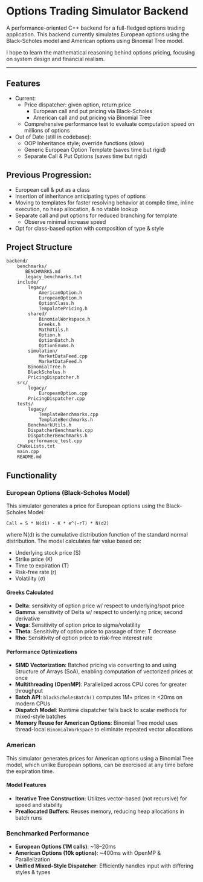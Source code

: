 # Options Trading Simulator Backend

A performance-oriented C++ backend for a full-fledged options trading application. This backend 
currently simulates European options using the Black-Scholes model and American options using 
Binomial Tree model.

I hope to learn the mathematical reasoning behind options pricing, focusing on system design and financial realism.

---

## Features
- Current:
  - Price dispatcher: given option, return price
    - European call and put pricing via Black-Scholes
    - American call and put pricing via Binomial Tree
  - Comprehensive performance test to evaluate computation speed on millions of options
- Out of Date (still in codebase):
  - OOP Inheritance style; override functions (slow)
  - Generic European Option Template (saves time but rigid)
  - Separate Call & Put Options (saves time but rigid)

## Previous Progression:
- European call & put as a class
- Insertion of inheritance anticipating types of options
- Moving to templates for faster resolving behavior at compile time, inline execution, no heap allocation, & no vtable lookup
- Separate call and put options for reduced branching for template
  - Observe minimal increase speed
- Opt for class-based option with composition of type & style

## Project Structure

```
backend/
    benchmarks/
       BENCHMARKS.md
       legacy_benchmarks.txt 
    include/
        legacy/
            AmericanOption.h
            EuropeanOption.h
            OptionClass.h
            TempalatePricing.h
        shared/
            BinomialWorkspace.h
            Greeks.h
            MathUtils.h
            Option.h
            OptionBatch.h
            OptionEnums.h
        simulation/
            MarketDataFeed.cpp
            MarketDataFeed.h
        BinomialTree.h
        BlackScholes.h
        PricingDispatcher.h
    src/
        legacy/
            EuropeanOption.cpp
        PricingDispatcher.cpp
    tests/
        legacy/
            TemplateBenchmarks.cpp
            TemplateBenchmarks.h
        BenchmarkUtils.h
        DispatcherBenchmarks.cpp
        DispatcherBenchmarks.h
        performance_test.cpp
    CMakeLists.txt
    main.cpp
    README.md
```

## Functionality

### European Options (Black-Scholes Model)
This simulator generates a price for European options using the Black-Scholes Model:
```
Call = S * N(d1) - K * e^(-rT) * N(d2)
```

where N(d) is the cumulative distribution function of the standard normal distribution.
The model calculates fair value based on:

- Underlying stock price (S)
- Strike price (K)
- Time to expiration (T)
- Risk-free rate (r)
- Volatility (σ)
#### Greeks Calculated
- **Delta**: sensitivity of option price w/ respect to underlying/spot price
- **Gamma**: sensitivity of Delta w/ respect to underlying price; second derivative
- **Vega**: Sensitivity of option price to sigma/volatility
- **Theta**: Sensitivity of option price to passage of time: T decrease
- **Rho**: Sensitivity of option price to risk-free interest rate

#### Performance Optimizations
- **SIMD Vectorization**: Batched pricing via converting to and using Structure of Arrays (SoA), enabling computation of vectorized prices at once
- **Multithreading (OpenMP)**: Parallelized across CPU cores for greater throughput
- **Batch API**: `blackScholesBatch()` computes 1M+ prices in <20ms on modern CPUs
- **Dispatch Model**: Runtime dispatcher falls back to scalar methods for mixed-style batches
- **Memory Reuse for American Options**: Binomial Tree model uses thread-local `BinomialWorkspace` to eliminate repeated vector allocations

### American
This simulator generates prices for American options using a Binomial Tree model, which unlike European
options, can be exercised at any time before the expiration time.

#### Model Features
- **Iterative Tree Construction**: Utilizes vector-based (not recursive) for speed and stability
- **Preallocated Buffers**: Reuses memory, reducing heap allocations in batch runs
### Benchmarked Performance
- **European Options (1M calls)**: ~18–20ms
- **American Options (10k options)**: ~400ms with OpenMP & Parallelization
- **Unified Mixed-Style Dispatcher**: Efficiently handles input with differing styles & types